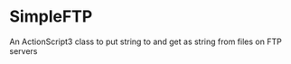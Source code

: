 SimpleFTP
=========

An ActionScript3 class to put string to and get as string from files on FTP servers
